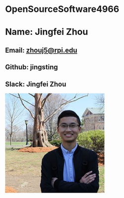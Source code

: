 # OpenSourceSoftware4966

# Name: Jingfei Zhou
## Email: zhouj5@rpi.edu
## Github: jingsting
## Slack: Jingfei Zhou
![Alt text](resource/photo.jpg?raw=true "Title")
